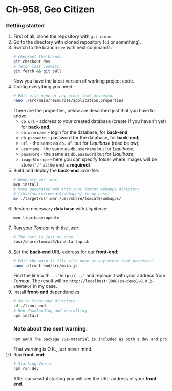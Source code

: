 # Ch-958, Geo Citizen
### Getting started
1) First of all, clone the repository with `git clone`.
1) Go to the directory with cloned repository (`cd` or something).
1) Switch to the branch `dev` with next commands:
	```bash
	# checkout the branch
	git checkout dev
	# fetch last commits
	git fetch && git pull
	```
	Now you have the latest version of working project code.
1) Config everything you need:
	```bash
	# Edit with nano or any other text processor
	nano ./src/main/resources/application.properties
	```
	There are the properties, below are described just that you have to know:
	 - `db.url` - address to your created database (create if you haven't yet) for __back-end__;
	 - `db.username` - login for the database, for __back-end__;
	 - `db.password` - password for the database, for __back-end__;
	 - `url` - the same as `db.url` but for _Liquibase_ (read below);
	 - `username` - the same as `db.username` but for _Liquibase_;
	 - `password` - the same as `db.password` but for _Liquibase_;
	 - `imageStorage` - here you can specify folder where images will be store (`'/'` at the end is **required**).
1) Build and deploy the __back-end__ _.war_-file:
	```bash
	# Generate our .war.
	mvn install
	# Move generated WAR into your Tomcat webapps directory
	# (/usr/share/tomcat9/webapps/ in my case)
	mv ./target/ss*.war /usr/share/tomcat9/webapps/
	```
1) Restore necessary __database__ with _Liquibase_:
	```bash
	mvn liquibase:update
	```
1) Run your _Tomcat_ with the _.war_.
	```bash
	# The next is just my case
	/usr/share/tomcat9/bin/startup.sh
	```
1) Set the __back-end__ URL-address for our __front-end__:
	```bash
	# Edit the main.js file with nano or any other text processor
	nano ./front-end/src/main.js
	```
	Find the line with `...'http://...'` and replace it with your address from _Tomcat_.
	The result will be `http://localhost:8080/ss-demo1-0.0.2-SNAPSHOT` in my case.
1) Install __front-end__ dependencies:
	```bash
	# Go to front-end directory
	cd ./front-end
	# Run downloading and installing
	npm install
	```
	### Note about the next warning:
    ```bash
    npm WARN The package vue-material is included as both a dev and production dependency.
    ```
    That warning is O.K., just never mind.
1) Run __front-end__:
	```bash
	# Starting Vue.js
	npm run dev
	```
	After successful starting you will see the URL-address of your __front-end__.

